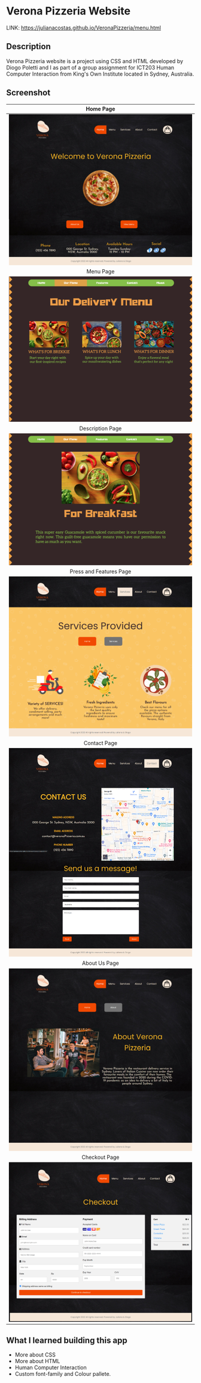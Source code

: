 # Verona Pizzeria Website

LINK: https://julianacostas.github.io/VeronaPizzeria/menu.html

## Description

Verona Pizzeria website is a project using CSS and HTML developed by Diogo Poletti and I as part of a group assignment for ICT203 Human Computer Interaction from King's Own Institute located in Sydney, Australia.

## Screenshot

|                Home Page                 |
| :--------------------------------------: |
|    <img src= Documentation/Home.png>     |
|                Menu Page                 |
|    <img src= Documentation/Menu.png>     |
|             Description Page             |
| <img src= Documentation/Description.png> |
|         Press and Features Page          |
|    <img src= Documentation/Press.png>    |
|               Contact Page               |
|   <img src= Documentation/Contact.png>   |
|              About Us Page               |
|    <img src= Documentation/About.png>    |
|               Checkout Page              |
|   <img src= Documentation/Checkout.png>  |


## What I learned building this app

- More about CSS
- More about HTML
- Human Computer Interaction
- Custom font-family and Colour pallete.

